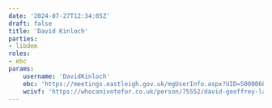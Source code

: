```yaml
---
date: '2024-07-27T12:34:05Z'
draft: false
title: 'David Kinloch'
parties:
- libdem
roles:
- ebc
params:
    username: 'DavidKinloch'
    ebc: 'https://meetings.eastleigh.gov.uk/mgUserInfo.aspx?UID=50000685'
    wcivf: 'https://whocanivotefor.co.uk/person/75552/david-geoffrey-lan-kinloch'
---
```

